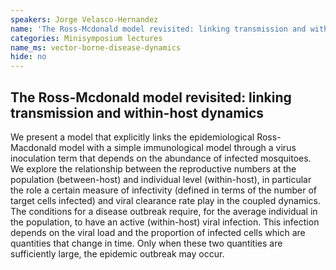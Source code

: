 ```yaml
---
speakers: Jorge Velasco-Hernandez
name: 'The Ross-Mcdonald model revisited: linking transmission and within-host dynamics'
categories: Minisymposium lectures
name_ms: vector-borne-disease-dynamics
hide: no
---
```


## The Ross-Mcdonald model revisited: linking transmission and within-host dynamics

We present a model that explicitly links the epidemiological Ross-Macdonald model with a simple immunological model through a virus inoculation term that depends on the abundance of infected mosquitoes. We explore the relationship between the reproductive numbers at the population (between-host) and individual level (within-host), in particular the role a certain measure of infectivity (defined in terms of the number of target cells infected) and viral clearance rate play in the coupled dynamics. The conditions for a disease outbreak require, for the average individual in the population, to have an active (within-host) viral infection. This infection depends on the viral load and the proportion of infected cells which are quantities that change in time. Only when these two quantities are sufficiently large, the epidemic outbreak may occur.


